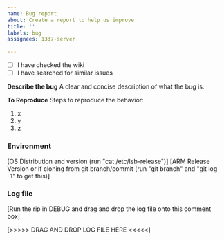 ```yaml
---
name: Bug report
about: Create a report to help us improve
title: ''
labels: bug
assignees: 1337-server

---
```


- [ ] I have checked the wiki
- [ ] I have searched for similar issues

**Describe the bug**
A clear and concise description of what the bug is.

**To Reproduce**
Steps to reproduce the behavior:
1. x
2. y
3. z


### Environment
[OS Distribution and version (run "cat /etc/lsb-release")]
[ARM Release Version or if cloning from git branch/commit (run "git branch" and "git log -1" to get this)] 

### Log file
[Run the rip in DEBUG and drag and drop the log file onto this comment box]

[>>>>> DRAG AND DROP LOG FILE HERE <<<<<]
